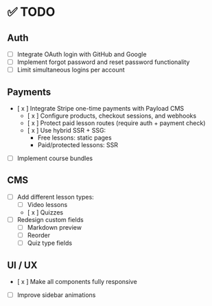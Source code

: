# ✅ TODO

## Auth

- [ ] Integrate OAuth login with GitHub and Google
- [ ] Implement forgot password and reset password functionality
- [ ] Limit simultaneous logins per account

## Payments

- [ x ] Integrate Stripe one-time payments with Payload CMS
  - [ x ] Configure products, checkout sessions, and webhooks
  - [ x ] Protect paid lesson routes (require auth + payment check)
  - [ x ] Use hybrid SSR + SSG:
    - Free lessons: static pages
    - Paid/protected lessons: SSR
- [ ] Implement course bundles

## CMS

- [ ] Add different lesson types:
  - [ ] Video lessons
  - [ x ] Quizzes
- [ ] Redesign custom fields
  - [ ] Markdown preview
  - [ ] Reorder
  - [ ] Quiz type fields

## UI / UX

- [ x ] Make all components fully responsive
- [ ] Improve sidebar animations
